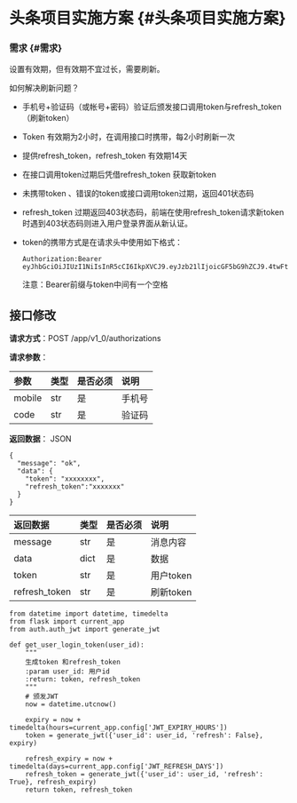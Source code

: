 # 头条项目实施方案 {#头条项目实施方案}

### 需求 {#需求}

设置有效期，但有效期不宜过长，需要刷新。

如何解决刷新问题？

* 手机号+验证码（或帐号+密码）验证后颁发接口调用token与refresh\_token（刷新token）

* Token 有效期为2小时，在调用接口时携带，每2小时刷新一次

* 提供refresh\_token，refresh\_token 有效期14天

* 在接口调用token过期后凭借refresh\_token 获取新token

* 未携带token 、错误的token或接口调用token过期，返回401状态码

* refresh\_token 过期返回403状态码，前端在使用refresh\_token请求新token时遇到403状态码则进入用户登录界面从新认证。

* token的携带方式是在请求头中使用如下格式：

  ```
  Authorization:Bearer eyJhbGciOiJIUzI1NiIsInR5cCI6IkpXVCJ9.eyJzb21lIjoicGF5bG9hZCJ9.4twFt5NiznN84AWoo1d7KO1T_yoc0Z6XOpOVswacPZg
  ```

  注意：Bearer前缀与token中间有一个空格

## 接口修改

**请求方式**：POST /app/v1\_0/authorizations

**请求参数**：

| 参数 | 类型 | 是否必须 | 说明 |
| :--- | :--- | :--- | :--- |
| mobile | str | 是 | 手机号 |
| code | str | 是 | 验证码 |

**返回数据**： JSON

```
{
  "message": "ok",
  "data": {
    "token": "xxxxxxxx",
    "refresh_token":"xxxxxxx"
  }
}
```

| 返回数据 | 类型 | 是否必须 | 说明 |
| :--- | :--- | :--- | :--- |
| message | str | 是 | 消息内容 |
| data | dict | 是 | 数据 |
| token | str | 是 | 用户token |
| refresh\_token | str | 是 | 刷新token |

```
from datetime import datetime, timedelta
from flask import current_app
from auth.auth_jwt import generate_jwt

def get_user_login_token(user_id):
    """
    生成token 和refresh_token
    :param user_id: 用户id
    :return: token, refresh_token
    """
    # 颁发JWT
    now = datetime.utcnow()

    expiry = now + timedelta(hours=current_app.config['JWT_EXPIRY_HOURS'])
    token = generate_jwt({'user_id': user_id, 'refresh': False}, expiry)

    refresh_expiry = now + timedelta(days=current_app.config['JWT_REFRESH_DAYS'])
    refresh_token = generate_jwt({'user_id': user_id, 'refresh': True}, refresh_expiry)
    return token, refresh_token
```



